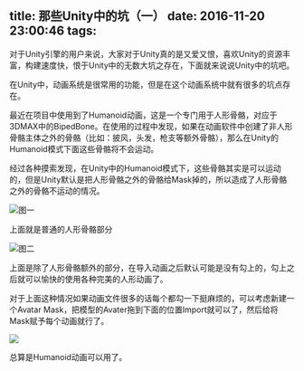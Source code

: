 title: 那些Unity中的坑（一）
date: 2016-11-20 23:00:46
tags:
---

对于Unity引擎的用户来说，大家对于Unity真的是又爱又恨，喜欢Unity的资源丰富，构建速度快，恨于Unity中的无数大坑之存在，下面就来说说Unity中的坑吧。

在Unity中，动画系统是很常用的功能，但是在这个动画系统中就有很多的坑点存在。  

最近在项目中使用到了Humanoid动画，这是一个专门用于人形骨骼，对应于3DMAX中的BipedBone。在使用的过程中发现，如果在动画软件中创建了非人形骨骼主体之外的骨骼（比如：披风，头发，枪支等额外骨骼），那么在Unity的Humanoid模式下面这些骨骼将不会运动。

经过各种摸索发现，在Unity中的Humanoid模式下，这些骨骼其实是可以运动的，但是Unity默认是把人形骨骼之外的骨骼给Mask掉的，所以造成了人形骨骼之外的骨骼不运动的情况。

![图一](http://ww2.sinaimg.cn/large/b3ee9d59gw1ew70im33z9j20bk054jrg.jpg)

上面就是普通的人形骨骼部分

![图二](http://ww1.sinaimg.cn/large/b3ee9d59gw1ew70jznfxgj20ar06aglp.jpg)

上面是除了人形骨骼额外的部分，在导入动画之后默认可能是没有勾上的，勾上之后就可以愉快的使用各种完美的人形动画了。

对于上面这种情况如果动画文件很多的话每个都勾一下挺麻烦的，可以考虑新建一个Avatar Mask，把模型的Avater拖到下面的位置Import就可以了，然后给将Mask赋予每个动画就行了。

![](http://ww4.sinaimg.cn/large/b3ee9d59gw1ew70o08t7oj20bv01dq2s.jpg)

总算是Humanoid动画可以用了。
